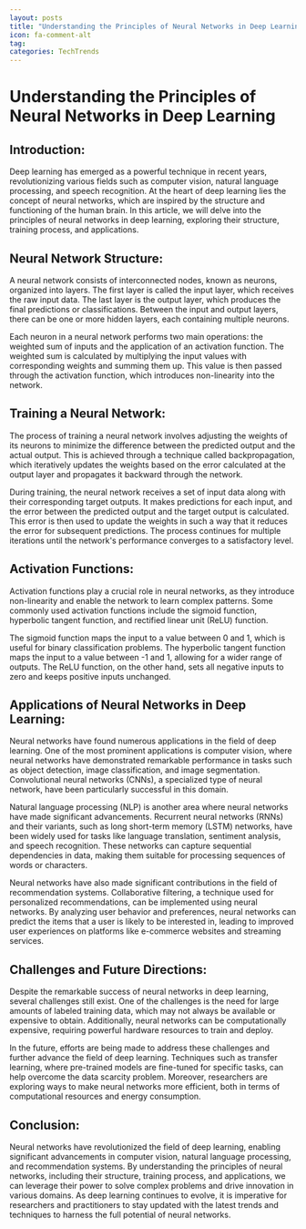 ```yaml
---
layout: posts
title: "Understanding the Principles of Neural Networks in Deep Learning"
icon: fa-comment-alt
tag:      
categories: TechTrends
---
```



# Understanding the Principles of Neural Networks in Deep Learning

## Introduction:

Deep learning has emerged as a powerful technique in recent years, revolutionizing various fields such as computer vision, natural language processing, and speech recognition. At the heart of deep learning lies the concept of neural networks, which are inspired by the structure and functioning of the human brain. In this article, we will delve into the principles of neural networks in deep learning, exploring their structure, training process, and applications.

## Neural Network Structure:

A neural network consists of interconnected nodes, known as neurons, organized into layers. The first layer is called the input layer, which receives the raw input data. The last layer is the output layer, which produces the final predictions or classifications. Between the input and output layers, there can be one or more hidden layers, each containing multiple neurons.

Each neuron in a neural network performs two main operations: the weighted sum of inputs and the application of an activation function. The weighted sum is calculated by multiplying the input values with corresponding weights and summing them up. This value is then passed through the activation function, which introduces non-linearity into the network.

## Training a Neural Network:

The process of training a neural network involves adjusting the weights of its neurons to minimize the difference between the predicted output and the actual output. This is achieved through a technique called backpropagation, which iteratively updates the weights based on the error calculated at the output layer and propagates it backward through the network.

During training, the neural network receives a set of input data along with their corresponding target outputs. It makes predictions for each input, and the error between the predicted output and the target output is calculated. This error is then used to update the weights in such a way that it reduces the error for subsequent predictions. The process continues for multiple iterations until the network's performance converges to a satisfactory level.

## Activation Functions:

Activation functions play a crucial role in neural networks, as they introduce non-linearity and enable the network to learn complex patterns. Some commonly used activation functions include the sigmoid function, hyperbolic tangent function, and rectified linear unit (ReLU) function.

The sigmoid function maps the input to a value between 0 and 1, which is useful for binary classification problems. The hyperbolic tangent function maps the input to a value between -1 and 1, allowing for a wider range of outputs. The ReLU function, on the other hand, sets all negative inputs to zero and keeps positive inputs unchanged.

## Applications of Neural Networks in Deep Learning:

Neural networks have found numerous applications in the field of deep learning. One of the most prominent applications is computer vision, where neural networks have demonstrated remarkable performance in tasks such as object detection, image classification, and image segmentation. Convolutional neural networks (CNNs), a specialized type of neural network, have been particularly successful in this domain.

Natural language processing (NLP) is another area where neural networks have made significant advancements. Recurrent neural networks (RNNs) and their variants, such as long short-term memory (LSTM) networks, have been widely used for tasks like language translation, sentiment analysis, and speech recognition. These networks can capture sequential dependencies in data, making them suitable for processing sequences of words or characters.

Neural networks have also made significant contributions in the field of recommendation systems. Collaborative filtering, a technique used for personalized recommendations, can be implemented using neural networks. By analyzing user behavior and preferences, neural networks can predict the items that a user is likely to be interested in, leading to improved user experiences on platforms like e-commerce websites and streaming services.

## Challenges and Future Directions:

Despite the remarkable success of neural networks in deep learning, several challenges still exist. One of the challenges is the need for large amounts of labeled training data, which may not always be available or expensive to obtain. Additionally, neural networks can be computationally expensive, requiring powerful hardware resources to train and deploy.

In the future, efforts are being made to address these challenges and further advance the field of deep learning. Techniques such as transfer learning, where pre-trained models are fine-tuned for specific tasks, can help overcome the data scarcity problem. Moreover, researchers are exploring ways to make neural networks more efficient, both in terms of computational resources and energy consumption.

## Conclusion:

Neural networks have revolutionized the field of deep learning, enabling significant advancements in computer vision, natural language processing, and recommendation systems. By understanding the principles of neural networks, including their structure, training process, and applications, we can leverage their power to solve complex problems and drive innovation in various domains. As deep learning continues to evolve, it is imperative for researchers and practitioners to stay updated with the latest trends and techniques to harness the full potential of neural networks.